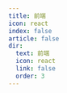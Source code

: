 ```yaml
---
title: 前端
icon: react
index: false
article: false
dir:
  text: 前端
  icon: react
  link: false
  order: 3
---
```


<Catalog />
